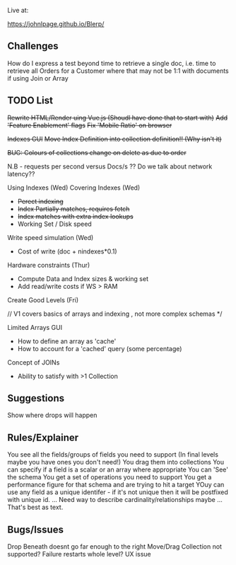 Live at:

https://johnlpage.github.io/Blerp/

Challenges
-----------

How do I express a test beyond time to retrieve a single doc, i.e. time to retrieve
all Orders for a Customer where that may not be 1:1 with documents if using Join or Array




TODO List
----------
~~Rewrite HTML/Render uing Vue.js (Shoudl have done that to start with)~~
~~Add 'Feature Enablement' flags~~
~~Fix 'Mobile Ratio' on browser~~

~~Indexes GUI~~
  ~~Move Index Definition into collection definition!! (Why isn't it)~~

~~BUG: Colours of collections change on delete as due to order~~

N.B - requests per second versus Docs/s ??
Do we talk about network latency??

Using Indexes (Wed)
Covering Indexes (Wed)
  - ~~Perect indexing~~
  - ~~Index Partially matches, requires fetch~~
  - ~~Index matches with extra index lookups~~
  - Working Set / Disk speed

Write speed simulation (Wed)
  - Cost of write (doc + nindexes*0.1)

Hardware constraints (Thur)
  - Compute Data and Index sizes & working set
  - Add read/write costs if WS > RAM
  
Create Good Levels (Fri)
 
 // V1 covers basics of arrays and indexing , not more complex schemas */


Limited Arrays GUI
  - How to define an array as 'cache'
  - How to account for a 'cached' query (some percentage)

Concept of JOINs
  - Ability to satisfy with >1 Collection

Suggestions
------------

Show where drops will happen


Rules/Explainer
-----------------

You see all the fields/groups of fields you need to support (In final levels maybe you have ones you don't need!)
You drag them into collections
You can specify if a field is a scalar or an array where appropriate
You can 'See' the schema
You get a set of operations you need to support
You get a performance figure for that schema and are trying to hit a target
YOuy can use any field as a unique identifer - if it's not unique then it will be postfixed with unique id.
... Need way to describe cardinality/relationships maybe
... That's best as text.




Bugs/Issues
------------
Drop Beneath doesnt go far enough to the right
Move/Drag Collection not supported?
Failure restarts whole level? UX issue

